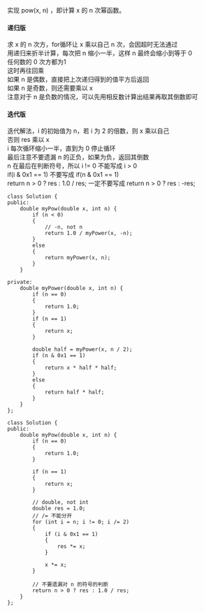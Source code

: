 实现 pow(x, n) ，即计算 x 的 n 次幂函数。

#### 递归版  
求 x 的 n 次方，for循环让 x 乘以自己 n 次，会因超时无法通过   
用递归来折半计算，每次把 n 缩小一半，这样 n 最终会缩小到等于 0   
任何数的 0 次方都为1   
这时再往回乘   
如果 n 是偶数，直接把上次递归得到的值平方后返回   
如果 n 是奇数，则还需要乘以 x    
注意对于 n 是负数的情况，可以先用相反数计算出结果再取其倒数即可


#### 迭代版   
迭代解法，i 的初始值为 n，若 i 为 2 的倍数，则 x 乘以自己   
否则 res 乘以 x   
i 每次循环缩小一半，直到为 0 停止循环   
最后注意不要遗漏 n 的正负，如果为负，返回其倒数   
n 在最后在判断符号，所以 i != 0 不能写成 i > 0  
if(i & 0x1 == 1) 不要写成  if(n & 0x1 == 1)   
return n > 0 ? res : 1.0 / res; 一定不要写成  return n > 0 ? res : -res;


```
class Solution {
public:
	double myPow(double x, int n) {
		if (n < 0)
		{
			// -n, not n
			return 1.0 / myPower(x, -n);
		}
		else
		{
			return myPower(x, n);
		}
	}

private:
	double myPower(double x, int n) {
		if (n == 0)
		{
			return 1.0;
		}
		if (n == 1)
		{
			return x;
		}

		double half = myPower(x, n / 2);
		if (n & 0x1 == 1)
		{
			return x * half * half;
		}
		else
		{
			return half * half;
		}
	}
};
```


```
class Solution {
public:
	double myPow(double x, int n) {
		if (n == 0)
		{
			return 1.0;
		}

		if (n == 1)
		{
			return x;
		}

		// double, not int
		double res = 1.0;
		// /= 不能分开
		for (int i = n; i != 0; i /= 2)
		{
			if (i & 0x1 == 1)
			{
				res *= x;
			}

			x *= x;
		}

		// 不要遗漏对 n 的符号的判断
		return n > 0 ? res : 1.0 / res;
	}
};
```
